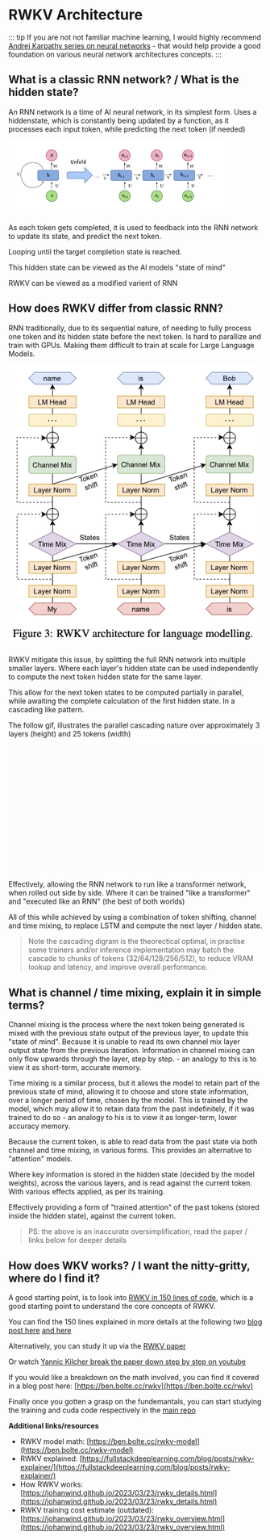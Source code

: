 # RWKV Architecture

::: tip
If you are not not familiar machine learning, I would highly recommend [Andrej Karpathy series on neural networks](https://www.youtube.com/watch?v=VMj-3S1tku0&list=PLAqhIrjkxbuWI23v9cThsA9GvCAUhRvKZ&ab_channel=AndrejKarpathy) - that would help provide a good foundation on various neural network architectures concepts.
:::

## What is a classic RNN network? / What is the hidden state?

An RNN network is a time of AI neural network, in its simplest form. Uses a hiddenstate, which is constantly being updated by a function, as it processes each input token, while predicting the next token (if needed)

![Classic RNN digram](../img/classic-RNN.png)

As each token gets completed, it is used to feedback into the RNN network to update its state, and predict the next token.

Looping until the target completion state is reached.

This hidden state can be viewed as the AI models "state of mind"

RWKV can be viewed as a modified varient of RNN

## How does RWKV differ from classic RNN?

RNN traditionally, due to its sequential nature, of needing to fully process one token and its hidden state before the next token. Is hard to parallize and train with GPUs. Making them difficult to train at scale for Large Language Models.

![Digram showing the flow of the hiddenstates](../img/rwkv-hidden-state-flow.png)

RWKV mitigate this issue, by splitting the full RNN network into multiple smaller layers. Where each layer's hidden state can be used independently to compute the next token hidden state for the same layer.

This allow for the next token states to be computed partially in parallel, while awaiting the complete calculation of the first hidden state. In a cascading like pattern.

The follow gif, illustrates the parallel cascading nature over approximately 3 layers (height) and 25 tokens (width)

![Digram showing the RWKV parallel cascading pattern, in transformer mode, generated via https://jsfiddle.net/buLswgem/31/ ](../img/rwkv-cascading-pattern.gif)

Effectively, allowing the RNN network to run like a transformer network, when rolled out side by side. Where it can be trained "like a transformer" and "executed like an RNN" (the best of both worlds)

All of this while achieved by using a combination of token shifting, channel and time mixing, to replace LSTM and compute the next layer / hidden state.

> Note the cascading digram is the theorectical optimal, in practise some trainers and/or inference implementation may batch the cascade to chunks of tokens (32/64/128/256/512), to reduce VRAM lookup and latency, and improve overall performance.

## What is channel / time mixing, explain it in simple terms?

Channel mixing is the process where the next token being generated is mixed with the previous state output of the previous layer, to update this "state of mind". Because it is unable to read its own channel mix layer output state from the previous iteration. Information in channel mixing can only flow upwards through the layer, step by step. - an analogy to this is to view it as short-term, accurate memory.

Time mixing is a similar process, but it allows the model to retain part of the previous state of mind, allowing it to choose and store state information, over a longer period of time, chosen by the model. This is trained by the model, which may allow it to retain data from the past indefinitely, if it was trained to do so - an analogy to his is to view it as longer-term, lower accuracy memory.

Because the current token, is able to read data from the past state via both channel and time mixing, in various forms. This provides an alternative to "attention" models. 

Where key information is stored in the hidden state (decided by the model weights), across the various layers, and is read against the current token. With various effects applied, as per its training. 

Effectively providing a form of "trained attention" of the past tokens (stored inside the hidden state), against the current token.

> PS: the above is an inaccurate oversimplification, read the paper / links below for deeper details

## How does WKV works? / I want the nitty-gritty, where do I find it?

A good starting point, is to look into [RWKV in 150 lines of code](https://github.com/BlinkDL/ChatRWKV/blob/main/RWKV_in_150_lines.py), which is a good starting point to understand the core concepts of RWKV. 

You can find the 150 lines explained in more details at the following two [blog post here](https://johanwind.github.io/2023/03/23/rwkv_details.html) [and here](https://github.com/uasi/rwkv-in-150-lines-ex)

Alternatively, you can study it up via the [RWKV paper](https://arxiv.org/abs/2305.13048)

Or watch [Yannic Kilcher break the paper down step by step on youtube](https://www.youtube.com/watch?v=x8pW19wKfXQ&pp=ygUEUldLVg%3D%3D)

If you would like a breakdown on the math involved, you can find it covered in a blog post here: [https://ben.bolte.cc/rwkv](https://ben.bolte.cc/rwkv)

Finally once you gotten a grasp on the fundemantals, you can start studying the training and cuda code respectively in the [main repo](https://github.com/BlinkDL/RWKV-LM)

**Additional links/resources**
- RWKV model math: [https://ben.bolte.cc/rwkv-model](https://ben.bolte.cc/rwkv-model)
- RWKV explained: [https://fullstackdeeplearning.com/blog/posts/rwkv-explainer/](https://fullstackdeeplearning.com/blog/posts/rwkv-explainer/)
- How RWKV works: [https://johanwind.github.io/2023/03/23/rwkv_details.html](https://johanwind.github.io/2023/03/23/rwkv_details.html)
- RWKV training cost estimate (outdated): [https://johanwind.github.io/2023/03/23/rwkv_overview.html](https://johanwind.github.io/2023/03/23/rwkv_overview.html)

